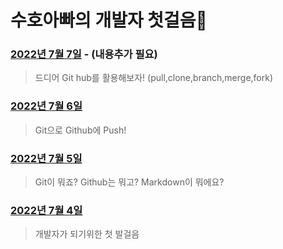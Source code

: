 # 수호아빠의 개발자 첫걸음👊



### [2022년 7월 7일](./202207/220707/220707.md) - (내용추가 필요)

> 드디어 Git hub를 활용해보자! (pull,clone,branch,merge,fork)



### [2022년 7월 6일](./202207/220706/220706.md)

> Git으로 Github에 Push!



### [2022년 7월 5일](./202207/220705/20220705.md)

> Git이 뭐죠? Github는 뭐고? Markdown이 뭐에요?



### [2022년 7월 4일](./202207/220704/20220704.md)

> 개발자가 되기위한 첫 발걸음

